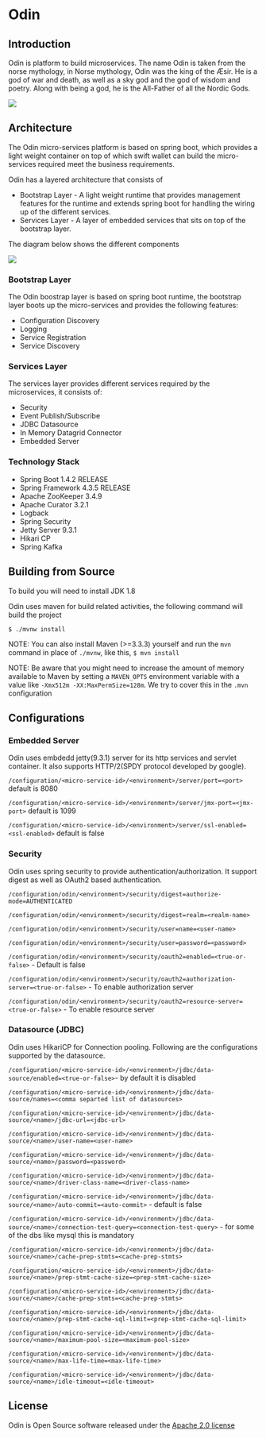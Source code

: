 # Odin #
## Introduction ##
Odin is platform to build microservices. The name Odin is taken from the norse mythology, in Norse mythology, Odin was the king of the Æsir. He is a god of war and death, as well as a sky god and the god of wisdom and poetry. Along with being a god, he is the All-Father of all the Nordic Gods. 

![](Odin.jpg)

## Architecture ##
The Odin micro-services platform is based on spring boot, which provides a light weight container on top of which swift wallet can build the micro-services required meet the business requirements.

Odin has a layered architecture that consists of

* Bootstrap Layer -  A light weight runtime that provides management features for the runtime and extends spring boot for handling the wiring up of the different services. 
* Services Layer -  A layer of embedded services that sits on top of the bootstrap layer.

The diagram below shows the different components

![](Odin-Architecture.png)

### Bootstrap Layer ###
The Odin boostrap layer is based on spring boot runtime, the bootstrap layer boots up the micro-services and provides the following features:

* Configuration Discovery
* Logging
* Service Registration
* Service Discovery

### Services Layer ###
The services layer provides different services required by the microservices, it consists of:

* Security
* Event Publish/Subscribe
* JDBC Datasource 
* In Memory Datagrid Connector
* Embedded Server

### Technology Stack ###

* Spring Boot 1.4.2 RELEASE
* Spring Framework 4.3.5 RELEASE
* Apache ZooKeeper 3.4.9
* Apache Curator 3.2.1
* Logback
* Spring Security
* Jetty Server 9.3.1
* Hikari CP
* Spring Kafka

## Building from Source ##
To build you will need to install JDK 1.8

Odin uses maven for build related activities, the following command will build the project

`$ ./mvnw install`

NOTE: You can also install Maven (>=3.3.3) yourself and run the `mvn` command
in place of `./mvnw`, like this, `$ mvn install`

NOTE: Be aware that you might need to increase the amount of memory
available to Maven by setting a `MAVEN_OPTS` environment variable with
a value like `-Xmx512m -XX:MaxPermSize=128m`. We try to cover this in
the `.mvn` configuration

## Configurations

### Embedded Server
Odin uses embdedd jetty(9.3.1) server for its http services and servlet container. It also supports HTTP/2(SPDY protocol developed by google).

`/configuration/<micro-service-id>/<environment>/server/port=<port>` default is 8080

`/configuration/<micro-service-id>/<environment>/server/jmx-port=<jmx-port>` default is 1099

`/configuration/<micro-service-id>/<environment>/server/ssl-enabled=<ssl-enabled>` default is false

### Security
Odin uses spring security to provide authentication/authorization. It support digest as well as OAuth2 based authentication.

`/configuration/odin/<environment>/security/digest=authorize-mode=AUTHENTICATED`

`/configuration/odin/<environment>/security/digest=realm=<realm-name>`

`/configuration/odin/<environment>/security/user=name=<user-name>`

`/configuration/odin/<environment>/security/user=password=<password>`

`/configuration/odin/<environment>/security/oauth2=enabled=<true-or-false>` - Default is false

`/configuration/odin/<environment>/security/oauth2=authorization-server=<true-or-false>` - To enable authorization server

`/configuration/odin/<environment>/security/oauth2=resource-server=<true-or-false>` - To enable resource server



### Datasource (JDBC)

Odin uses HikariCP for Connection pooling. Following are the configurations supported by the datasource.

`/configuration/<micro-service-id>/<environment>/jdbc/data-source/enabled=<true-or-false>`- by default it is disabled

`/configuration/<micro-service-id>/<environment>/jdbc/data-source/names=<comma separted list of datasources>`

`/configuration/<micro-service-id>/<environment>/jdbc/data-source/<name>/jdbc-url=<jdbc-url>`

`/configuration/<micro-service-id>/<environment>/jdbc/data-source/<name>/user-name=<user-name>`

`/configuration/<micro-service-id>/<environment>/jdbc/data-source/<name>/password=<password>`

`/configuration/<micro-service-id>/<environment>/jdbc/data-source/<name>/driver-class-name=<driver-class-name>`

`/configuration/<micro-service-id>/<environment>/jdbc/data-source/<name>/auto-commit=<auto-commit>` - default is false

`/configuration/<micro-service-id>/<environment>/jdbc/data-source/<name>/connection-test-query=<connection-test-query>` - for some of the dbs like mysql this is mandatory

`/configuration/<micro-service-id>/<environment>/jdbc/data-source/<name>/cache-prep-stmts=<cache-prep-stmts>`

`/configuration/<micro-service-id>/<environment>/jdbc/data-source/<name>/prep-stmt-cache-size=<prep-stmt-cache-size>`

`/configuration/<micro-service-id>/<environment>/jdbc/data-source/<name>/cache-prep-stmts=<cache-prep-stmts>`

`/configuration/<micro-service-id>/<environment>/jdbc/data-source/<name>/prep-stmt-cache-sql-limit=<prep-stmt-cache-sql-limit>`

`/configuration/<micro-service-id>/<environment>/jdbc/data-source/<name>/maximum-pool-size=<maximum-pool-size>`

`/configuration/<micro-service-id>/<environment>/jdbc/data-source/<name>/max-life-time=<max-life-time>`

`/configuration/<micro-service-id>/<environment>/jdbc/data-source/<name>/idle-timeout=<idle-timeout>`


## License ##
Odin is Open Source software released under the 
[Apache 2.0 license](http://www.apache.org/licenses/LICENSE-2.0.html)


